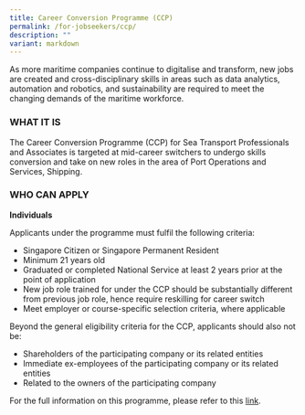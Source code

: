 ```yaml
---
title: Career Conversion Programme (CCP)
permalink: /for-jobseekers/ccp/
description: ""
variant: markdown
---
```

As more maritime companies continue to digitalise and transform, new jobs are created and cross-disciplinary skills in areas such as data analytics, automation and robotics, and sustainability are required to meet the changing demands of the maritime workforce.

### **WHAT IT IS**
The Career Conversion Programme (CCP) for Sea Transport Professionals and Associates is targeted at mid-career switchers to undergo skills conversion and take on new roles in the area of Port Operations and Services, Shipping.

### **WHO CAN APPLY**
**Individuals**

Applicants under the programme must fulfil the following criteria:

*   Singapore Citizen or Singapore Permanent Resident
*   Minimum 21 years old
*   Graduated or completed National Service at least 2 years prior at the point of application
*   New job role trained for under the CCP should be substantially different from previous job role, hence require reskilling for career switch
*   Meet employer or course-specific selection criteria, where applicable

Beyond the general eligibility criteria for the CCP, applicants should also not be:

*   Shareholders of the participating company or its related entities
*   Immediate ex-employees of the participating company or its related entities
*   Related to the owners of the participating company


For the full information on this programme, please refer to this [link](https://conversion.mycareersfuture.gov.sg/portal/ProgramDetails.aspx?ProgID=P00000429).